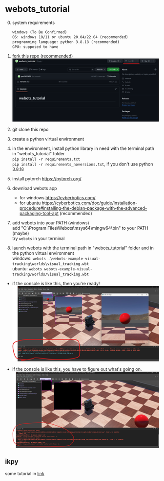 # webots_tutorial

0. system requirements
    ```
    windows (To Be Confirmed)
    OS: windows 10/11 or ubuntu 20.04/22.04 (recommended)
    programming language: python 3.8.18 (recommended)
    GPU: supposed to have
    ```


1. fork this repo (recommended)
![alt text](image.png)

2. git clone this repo

3. create a python virtual environment

4. in the environment, install python library in need with the terminal path in "webots_tutorial" folder  
`pip install -r requirements.txt`  
`pip install -r requirements_noversions.txt`, if you don't use python 3.8.18

5. install pytorch https://pytorch.org/

6. download webots app
    * for windows https://cyberbotics.com/
    * for ubuntu https://cyberbotics.com/doc/guide/installation-procedure#installing-the-debian-package-with-the-advanced-packaging-tool-apt (recommended)

7. add webots into your PATH (windows)  
    add "C:\Program Files\Webots\msys64\mingw64\bin" to your PATH (maybe)  
    try `webots` in your terminal

8. launch webots with the terminal path in "webots_tutorial" folder and in the python virtual environment  
windows: `webots .\webots-example-visual-tracking\worlds\visual_tracking.wbt`  
ubuntu: `webots webots-example-visual-tracking/worlds/visual_tracking.wbt  `
* if the console is like this, then you're ready! 
![alt text](image-1.png)


* if the console is like this, you have to figure out what's going on.
![alt text](image-2.png)

## ikpy   
some tutorial in [link](https://github.com/yen111033631/ikpy )

